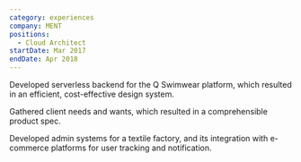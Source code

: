 ```yaml
---
category: experiences
company: MENT
positions:
  - Cloud Architect
startDate: Mar 2017
endDate: Apr 2018
---
```


Developed serverless backend for the Q Swimwear platform, which resulted in an efficient, cost-effective design system.

Gathered client needs and wants, which resulted in a comprehensible product spec.

Developed admin systems for a textile factory, and its integration with e-commerce platforms for user tracking and notification.
